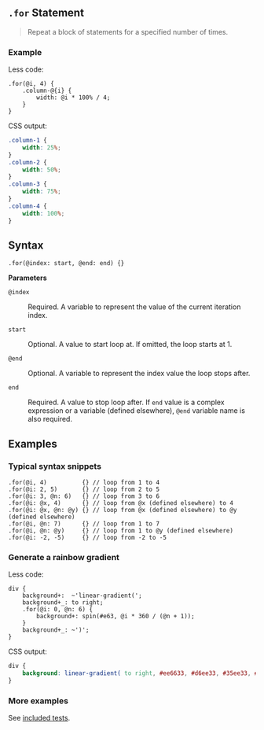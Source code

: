 
## `.for` Statement

>Repeat a block of statements for a specified number of times.

### Example
Less code:
```less
.for(@i, 4) {
    .column-@{i} {
        width: @i * 100% / 4;
    }
}
```
CSS output:
```css
.column-1 {
    width: 25%;
}
.column-2 {
    width: 50%;
}
.column-3 {
    width: 75%;
}
.column-4 {
    width: 100%;
}
```

## Syntax
```less
.for(@index: start, @end: end) {}
```

**Parameters** <dl></dl>
`@index` <dl><dd>
    Required. A variable to represent the value of the current iteration index.
    </dd></dl>
`start` <dl><dd>
    Optional. A value to start loop at.
    If omitted, the loop starts at 1.
    </dd></dl>
`@end` <dl><dd>
    Optional. A variable to represent the index value the loop stops after.
    </dd></dl>
`end` <dl><dd>
    Required. A value to stop loop after.
    If `end` value is a complex expression or a variable (defined elsewhere), `@end` variable name is also required.
    </dd></dl>

## Examples
    
### Typical syntax snippets
```less
.for(@i, 4)          {} // loop from 1 to 4
.for(@i: 2, 5)       {} // loop from 2 to 5
.for(@i: 3, @n: 6)   {} // loop from 3 to 6
.for(@i: @x, 4)      {} // loop from @x (defined elsewhere) to 4
.for(@i: @x, @n: @y) {} // loop from @x (defined elsewhere) to @y (defined elsewhere)
.for(@i, @n: 7)      {} // loop from 1 to 7
.for(@i, @n: @y)     {} // loop from 1 to @y (defined elsewhere)
.for(@i: -2, -5)     {} // loop from -2 to -5
```

### Generate a rainbow gradient
Less code:
```less
div {
    background+:  ~'linear-gradient(';
    background+_: to right;
    .for(@i: 0, @n: 6) {
        background+: spin(#e63, @i * 360 / (@n + 1));
    }
    background+_: ~')';
}
```
CSS output:
```css
div {
    background: linear-gradient( to right, #ee6633, #d6ee33, #35ee33, #33eed1, #336bee, #9b33ee, #ee33a0 );
}
```

### More examples

See [included tests](../test/less/for.less).